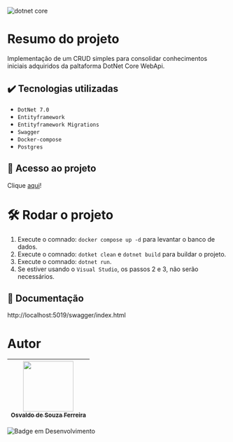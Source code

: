 
![dotnet core](https://github.com/osvaldsoza/ApiFuncional/assets/9426175/d37ca7ac-d286-4008-8b34-1ae05886d42f)

# Resumo do projeto
Implementação de um CRUD simples para consolidar conhecimentos iniciais adquiridos da paltaforma DotNet Core WebApi.

## ✔️ Tecnologias utilizadas
- ``DotNet 7.0``
- ``Entityframework``
- ``Entityframework Migrations``
- ``Swagger``
- ``Docker-compose``
- ``Postgres``

## 📁 Acesso ao projeto
Clique [aqui](https://github.com/osvaldsoza/ApiFuncional)!

# 🛠️ Rodar o projeto
1. Execute o comnado: ``docker compose up -d`` para levantar o banco de dados.
1. Execute o comnado: ``dotket clean`` e ``dotnet build`` para buildar o projeto.
1. Execute o comnado: ``dotnet run``.
1. Se estiver usando o ``Visual Studio``, os passos 2 e 3, não serão necessários.

## 📁 Documentação
http://localhost:5019/swagger/index.html

# Autor

| [<img loading="lazy" src="https://github.com/osvaldsoza/ApiFuncional/assets/9426175/cba31f2b-3b5d-4a6d-ab6d-39583efe752b" width=115><br><sub>Osvaldo de Souza Ferreira</sub>](https://github.com/camilafernanda) 
| :---:

![Badge em Desenvolvimento](http://img.shields.io/static/v1?label=STATUS&message=EM%20DESENVOLVIMENTO&color=GREEN&style=for-the-badge)

 
